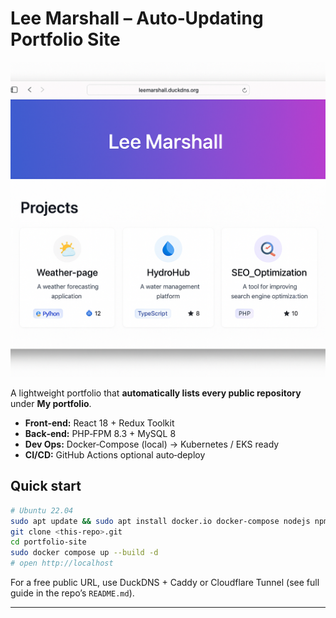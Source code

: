 # Lee Marshall – Auto‑Updating Portfolio Site

![Screenshot of portfolio](docs/screenshot.png)

A lightweight portfolio that **automatically lists every public repository** under **My portfolio**.

* **Front‑end:** React 18 + Redux Toolkit  
* **Back‑end:** PHP‑FPM 8.3 + MySQL 8  
* **Dev Ops:** Docker‑Compose (local) → Kubernetes / EKS ready  
* **CI/CD:** GitHub Actions optional auto‑deploy  

## Quick start

```bash
# Ubuntu 22.04
sudo apt update && sudo apt install docker.io docker-compose nodejs npm php-cli php-mysql mysql-server
git clone <this‑repo>.git
cd portfolio-site
sudo docker compose up --build -d
# open http://localhost
```

For a free public URL, use DuckDNS + Caddy or Cloudflare Tunnel (see full guide in the repo’s `README.md`).

---
